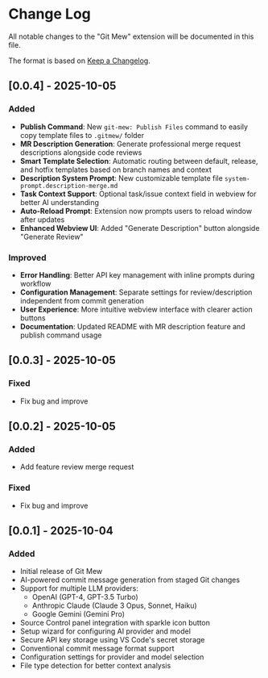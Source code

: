 # Change Log

All notable changes to the "Git Mew" extension will be documented in this file.

The format is based on [Keep a Changelog](http://keepachangelog.com/).

## [0.0.4] - 2025-10-05

### Added
- **Publish Command**: New `git-mew: Publish Files` command to easily copy template files to `.gitmew/` folder
- **MR Description Generation**: Generate professional merge request descriptions alongside code reviews
- **Smart Template Selection**: Automatic routing between default, release, and hotfix templates based on branch names and context
- **Description System Prompt**: New customizable template file `system-prompt.description-merge.md`
- **Task Context Support**: Optional task/issue context field in webview for better AI understanding
- **Auto-Reload Prompt**: Extension now prompts users to reload window after updates
- **Enhanced Webview UI**: Added "Generate Description" button alongside "Generate Review"

### Improved
- **Error Handling**: Better API key management with inline prompts during workflow
- **Configuration Management**: Separate settings for review/description independent from commit generation
- **User Experience**: More intuitive webview interface with clearer action buttons
- **Documentation**: Updated README with MR description feature and publish command usage


## [0.0.3] - 2025-10-05

### Fixed
- Fix bug and improve

## [0.0.2] - 2025-10-05

### Added
- Add feature review merge request

### Fixed
- Fix bug and improve

## [0.0.1] - 2025-10-04

### Added
- Initial release of Git Mew
- AI-powered commit message generation from staged Git changes
- Support for multiple LLM providers:
  - OpenAI (GPT-4, GPT-3.5 Turbo)
  - Anthropic Claude (Claude 3 Opus, Sonnet, Haiku)
  - Google Gemini (Gemini Pro)
- Source Control panel integration with sparkle icon button
- Setup wizard for configuring AI provider and model
- Secure API key storage using VS Code's secret storage
- Conventional commit message format support
- Configuration settings for provider and model selection
- File type detection for better context analysis